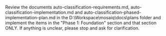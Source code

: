 Review the documents auto-classification-requirements.md, auto-classification-implementation.md and auto-classification-phased-implementation-plan.md in the D:\\Workspace\\mosaiq\\docs\\plans folder and implement the items in the "Phase 1: Foundation" section and that section ONLY. If anything is unclear, please stop and ask for clarification.